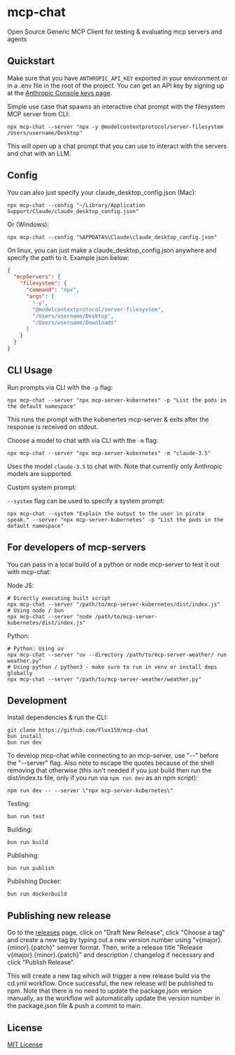 # mcp-chat

Open Source Generic MCP Client for testing & evaluating mcp servers and agents

## Quickstart

Make sure that you have `ANTHROPIC_API_KEY` exported in your environment or in a .env file in the root of the project. You can get an API key by signing up at the [Anthropic Console keys page](https://console.anthropic.com/settings/keys).

Simple use case that spawns an interactive chat prompt with the filesystem MCP server from CLI:

```shell
npx mcp-chat --server "npx -y @modelcontextprotocol/server-filesystem /Users/username/Desktop"
```

This will open up a chat prompt that you can use to interact with the servers and chat with an LLM.

## Config

You can also just specify your claude_desktop_config.json (Mac):

```shell
npx mcp-chat --config "~/Library/Application Support/Claude/claude_desktop_config.json"
```

Or (Windows):

```shell
npx mcp-chat --config "%APPDATA%\Claude\claude_desktop_config.json"
```

On linux, you can just make a claude_desktop_config.json anywhere and specify the path to it. Example json below:

```json
{
  "mcpServers": {
    "filesystem": {
      "command": "npx",
      "args": [
        "-y",
        "@modelcontextprotocol/server-filesystem",
        "/Users/username/Desktop",
        "/Users/username/Downloads"
      ]
    }
  }
}
```

## CLI Usage

Run prompts via CLI with the `-p` flag:

```shell
npx mcp-chat --server "npx mcp-server-kubernetes" -p "List the pods in the default namespace"
```

This runs the prompt with the kubenertes mcp-server & exits after the response is received on stdout.

Choose a model to chat with via CLI with the `-m` flag:

```shell
npx mcp-chat --server "npx mcp-server-kubernetes" -m "claude-3.5"
```

Uses the model `claude-3.5` to chat with. Note that currently only Anthropic models are supported.

Custom system prompt:

`--system` flag can be used to specify a system prompt:

```shell
npx mcp-chat --system "Explain the output to the user in pirate speak." --server "npx mcp-server-kubernetes" -p "List the pods in the default namespace"
```

## For developers of mcp-servers

You can pass in a local build of a python or node mcp-server to test it out with mcp-chat:

Node JS:

```shell
# Directly executing built script
npx mcp-chat --server "/path/to/mcp-server-kubernetes/dist/index.js"
# Using node / bun
npx mcp-chat --server "node /path/to/mcp-server-kubernetes/dist/index.js"
```

Python:

```shell
# Python: Using uv
npx mcp-chat --server "uv --directory /path/to/mcp-server-weather/ run weather.py"
# Using python / python3 - make sure to run in venv or install deps globally
npx mcp-chat --server "/path/to/mcp-server-weather/weather.py"
```

## Development

Install dependencies & run the CLI:

```shell
git clone https://github.com/Flux159/mcp-chat
bun install
bun run dev
```

To develop mcp-chat while connecting to an mcp-server, use "--" before the "--server" flag. Also note to escape the quotes because of the shell removing that otherwise (this isn't needed if you just build then run the dist/index.ts file, only if you run via `npm run dev` as an npm script):

```shell
npm run dev -- --server \"npx mcp-server-kubernetes\"
```

Testing:

```shell
bun run test
```

Building:

```shell
bun run build
```

Publishing:

```shell
bun run publish
```

Publishing Docker:

```shell
bun run dockerbuild
```

## Publishing new release

Go to the [releases](https://github.com/Flux159/mcp-chat/releases) page, click on "Draft New Release", click "Choose a tag" and create a new tag by typing out a new version number using "v{major}.{minor}.{patch}" semver format. Then, write a release title "Release v{major}.{minor}.{patch}" and description / changelog if necessary and click "Publish Release".

This will create a new tag which will trigger a new release build via the cd.yml workflow. Once successful, the new release will be published to npm. Note that there is no need to update the package.json version manually, as the workflow will automatically update the version number in the package.json file & push a commit to main.

## License

[MIT License](https://github.com/Flux159/mcp-chat/blob/main/LICENSE)
